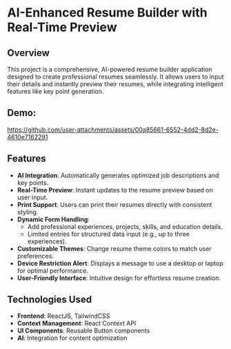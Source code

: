 # AI-Enhanced Resume Builder with Real-Time Preview

## Overview
This project is a comprehensive, AI-powered resume builder application designed to create professional resumes seamlessly. It allows users to input their details and instantly preview their resumes, while integrating intelligent features like key point generation.

## Demo:

https://github.com/user-attachments/assets/00a85661-6552-4dd2-8d2e-4610e7162291

## Features
- **AI Integration**: Automatically generates optimized job descriptions and key points.
- **Real-Time Preview**: Instant updates to the resume preview based on user input.
- **Print Support**: Users can print their resumes directly with consistent styling.
- **Dynamic Form Handling**:
  - Add professional experiences, projects, skills, and education details.
  - Limited entries for structured data input (e.g., up to three experiences).
- **Customizable Themes**: Change resume theme colors to match user preferences.
- **Device Restriction Alert**: Displays a message to use a desktop or laptop for optimal performance.
- **User-Friendly Interface**: Intuitive design for effortless resume creation.
  
## Technologies Used
- **Frontend**: ReactJS, TailwindCSS
- **Context Management**: React Context API
- **UI Components**: Reusable Button components
- **AI**: Integration for content optimization


